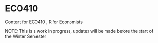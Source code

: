 # ECO410
 Content for ECO410 , R for Economists

 NOTE: This is a work in progress, updates will be made before the start of the Winter Semester
